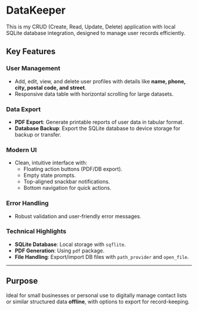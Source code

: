 # DataKeeper

This is my CRUD (Create, Read, Update, Delete) application with local SQLite database integration, designed to manage user records efficiently.

## Key Features

### **User Management**
- Add, edit, view, and delete user profiles with details like **name, phone, city, postal code, and street**.
- Responsive data table with horizontal scrolling for large datasets.

### **Data Export**
- **PDF Export**: Generate printable reports of user data in tabular format.
- **Database Backup**: Export the SQLite database to device storage for backup or transfer.

### **Modern UI**
- Clean, intuitive interface with:
  - Floating action buttons (PDF/DB export).
  - Empty state prompts.
  - Top-aligned snackbar notifications.
  - Bottom navigation for quick actions.

### **Error Handling**
- Robust validation and user-friendly error messages.

### **Technical Highlights**
- **SQLite Database**: Local storage with `sqflite`.
- **PDF Generation**: Using `pdf` package.
- **File Handling**: Export/import DB files with `path_provider` and `open_file`.

---

## Purpose
Ideal for small businesses or personal use to digitally manage contact lists or similar structured data **offline**, with options to export for record-keeping.
